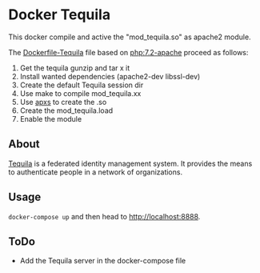 # Docker Tequila

This docker compile and active the "mod_tequila.so" as apache2 module.

The [Dockerfile-Tequila](./Dockerfile-Tequila) file based on [php:7.2-apache](https://hub.docker.com/_/php)
proceed as follows:
  1. Get the tequila gunzip and tar x it
  1. Install wanted dependencies (apache2-dev libssl-dev)
  1. Create the default Tequila session dir
  1. Use make to compile mod_tequila.xx
  1. Use [apxs](https://httpd.apache.org/docs/2.4/en/programs/apxs.html) to create the .so
  1. Create the mod_tequila.load
  1. Enable the module

## About
[Tequila](https://tequila.epfl.ch/) is a federated identity management system. 
It provides the means to authenticate people in a network of organizations.

## Usage
`docker-compose up` and then head to [http://localhost:8888](localhost:8888).

## ToDo
  * Add the Tequila server in the docker-compose file